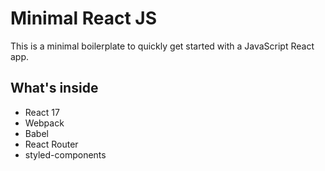 # Minimal React JS

This is a minimal boilerplate to quickly get started with a JavaScript React app.

## What's inside

* React 17
* Webpack
* Babel
* React Router
* styled-components